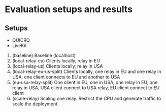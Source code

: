 # Evaluation setups and results

## Setups

- QUICRQ
- LiveKit

1. (baseline) Baseline (localhost)
2. (local-relay-eu) Clients locally, relay in EU
3. (local-relay-us) Clients locally, relay in USA
4. (local-relay-eu-us-split) Clients locally, one relay in EU and one relay in USA, one client connects to EU and another to USA
5. (eu-usa-relay-split) One client in EU, one in USA, one relay in EU, one relay in USA, USA client connect to USA relay, EU client connect to EU client
6. (scale-relay) Scaling one relay. Restrict the CPU and generate traffic to scale the deployment.